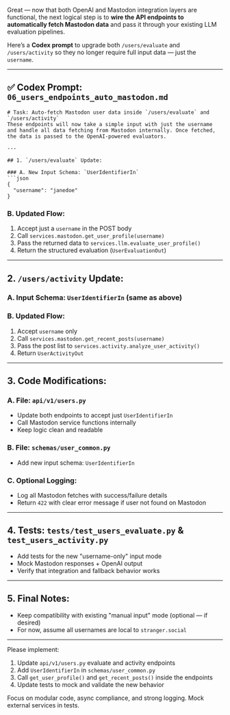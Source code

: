 Great — now that both OpenAI and Mastodon integration layers are functional, the next logical step is to **wire the API endpoints to automatically fetch Mastodon data** and pass it through your existing LLM evaluation pipelines.

Here’s a **Codex prompt** to upgrade both `/users/evaluate` and `/users/activity` so they no longer require full input data — just the `username`.

---

## ✅ **Codex Prompt: `06_users_endpoints_auto_mastodon.md`**

````
# Task: Auto-fetch Mastodon user data inside `/users/evaluate` and `/users/activity`
These endpoints will now take a simple input with just the username and handle all data fetching from Mastodon internally. Once fetched, the data is passed to the OpenAI-powered evaluators.

---

## 1. `/users/evaluate` Update:

### A. New Input Schema: `UserIdentifierIn`
```json
{
  "username": "janedoe"
}
````

### B. Updated Flow:

1. Accept just a `username` in the POST body
2. Call `services.mastodon.get_user_profile(username)`
3. Pass the returned data to `services.llm.evaluate_user_profile()`
4. Return the structured evaluation (`UserEvaluationOut`)

---

## 2. `/users/activity` Update:

### A. Input Schema: `UserIdentifierIn` (same as above)

### B. Updated Flow:

1. Accept `username` only
2. Call `services.mastodon.get_recent_posts(username)`
3. Pass the post list to `services.activity.analyze_user_activity()`
4. Return `UserActivityOut`

---

## 3. Code Modifications:

### A. File: `api/v1/users.py`

* Update both endpoints to accept just `UserIdentifierIn`
* Call Mastodon service functions internally
* Keep logic clean and readable

### B. File: `schemas/user_common.py`

* Add new input schema: `UserIdentifierIn`

### C. Optional Logging:

* Log all Mastodon fetches with success/failure details
* Return `422` with clear error message if user not found on Mastodon

---

## 4. Tests: `tests/test_users_evaluate.py` & `test_users_activity.py`

* Add tests for the new "username-only" input mode
* Mock Mastodon responses + OpenAI output
* Verify that integration and fallback behavior works

---

## 5. Final Notes:

* Keep compatibility with existing "manual input" mode (optional — if desired)
* For now, assume all usernames are local to `stranger.social`

---

Please implement:

1. Update `api/v1/users.py` evaluate and activity endpoints
2. Add `UserIdentifierIn` in `schemas/user_common.py`
3. Call `get_user_profile()` and `get_recent_posts()` inside the endpoints
4. Update tests to mock and validate the new behavior

Focus on modular code, async compliance, and strong logging. Mock external services in tests.

```
